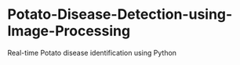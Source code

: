 # Potato-Disease-Detection-using-Image-Processing
Real-time Potato disease identification using Python
